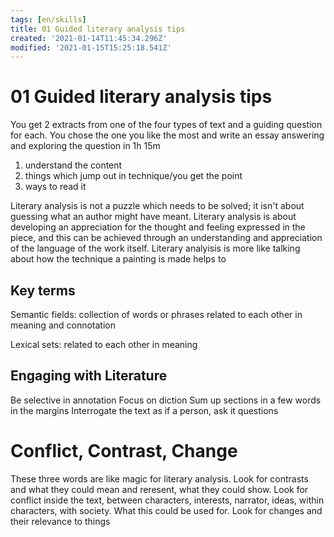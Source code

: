 ```yaml
---
tags: [en/skills]
title: 01 Guided literary analysis tips
created: '2021-01-14T11:45:34.296Z'
modified: '2021-01-15T15:25:18.541Z'
---
```


# 01 Guided literary analysis tips

You get 2 extracts from one of the four types of text and a guiding question for each.
You chose the one you like the most and write an essay answering and exploring the question in 1h 15m

1. understand the content
2. things which jump out in technique/you get the point
3. ways to read it

Literary analysis is not a puzzle which needs to be solved; it isn't about guessing what an author might have meant. Literary analysis is about developing an appreciation for the thought and feeling expressed in the piece, and this can be achieved through an understanding and appreciation of the language of the work itself.
Literary analyisis is more like talking about how the technique a painting is made helps to 



## Key terms
Semantic fields: collection of words or phrases related to each other in meaning and connotation

Lexical sets: related to each other in meaning

## Engaging with Literature
Be selective in annotation
Focus on diction
Sum up sections in a few words in the margins
Interrogate the text as if a person, ask it questions


# Conflict, Contrast, Change
These three words are like magic for literary analysis.
Look for contrasts and what they could mean and reresent, what they could show.
Look for conflict inside the text, between characters, interests, narrator, ideas, within characters, with society. What this could be used for.
Look for changes and their relevance to things

